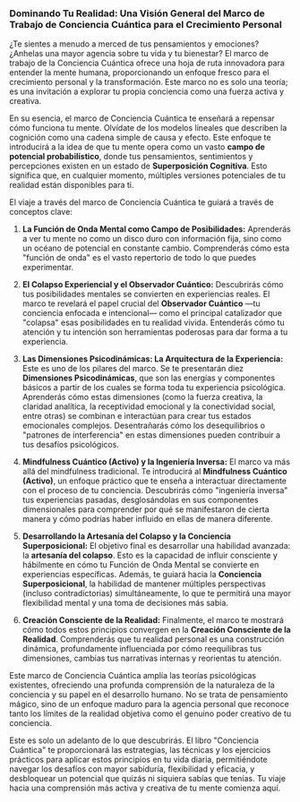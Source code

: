 ### Dominando Tu Realidad: Una Visión General del Marco de Trabajo de Conciencia Cuántica para el Crecimiento Personal
¿Te sientes a menudo a merced de tus pensamientos y emociones? ¿Anhelas una mayor agencia sobre tu vida y tu bienestar? El marco de trabajo de la Conciencia Cuántica ofrece una hoja de ruta innovadora para entender la mente humana, proporcionando un enfoque fresco para el crecimiento personal y la transformación. Este marco no es solo una teoría; es una invitación a explorar tu propia conciencia como una fuerza activa y creativa.

En su esencia, el marco de Conciencia Cuántica te enseñará a repensar cómo funciona tu mente. Olvídate de los modelos lineales que describen la cognición como una cadena simple de causa y efecto. Este enfoque te introducirá a la idea de que tu mente opera como un vasto **campo de potencial probabilístico**, donde tus pensamientos, sentimientos y percepciones existen en un estado de **Superposición Cognitiva**. Esto significa que, en cualquier momento, múltiples versiones potenciales de tu realidad están disponibles para ti.

El viaje a través del marco de Conciencia Cuántica te guiará a través de conceptos clave:

1.  **La Función de Onda Mental como Campo de Posibilidades:** Aprenderás a ver tu mente no como un disco duro con información fija, sino como un océano de potencial en constante cambio. Comprenderás cómo esta "función de onda" es el vasto repertorio de todo lo que puedes experimentar.

2.  **El Colapso Experiencial y el Observador Cuántico:** Descubrirás cómo tus posibilidades mentales se convierten en experiencias reales. El marco te revelará el papel crucial del **Observador Cuántico** —tu conciencia enfocada e intencional— como el principal catalizador que "colapsa" esas posibilidades en tu realidad vivida. Entenderás cómo tu atención y tu intención son herramientas poderosas para dar forma a tu experiencia.

3.  **Las Dimensiones Psicodinámicas: La Arquitectura de la Experiencia:** Este es uno de los pilares del marco. Se te presentarán diez **Dimensiones Psicodinámicas**, que son las energías y componentes básicos a partir de los cuales se forma toda tu experiencia psicológica. Aprenderás cómo estas dimensiones (como la fuerza creativa, la claridad analítica, la receptividad emocional y la conectividad social, entre otras) se combinan e interactúan para crear tus estados emocionales complejos. Desentrañarás cómo los desequilibrios o "patrones de interferencia" en estas dimensiones pueden contribuir a tus desafíos psicológicos.

4.  **Mindfulness Cuántico (Activo) y la Ingeniería Inversa:** El marco va más allá del mindfulness tradicional. Te introducirá al **Mindfulness Cuántico (Activo)**, un enfoque práctico que te enseña a interactuar directamente con el proceso de tu conciencia. Descubrirás cómo "ingeniería inversa" tus experiencias pasadas, desglosándolas en sus componentes dimensionales para comprender por qué se manifestaron de cierta manera y cómo podrías haber influido en ellas de manera diferente.

5.  **Desarrollando la Artesanía del Colapso y la Conciencia Superposicional:** El objetivo final es desarrollar una habilidad avanzada: la **artesanía del colapso**. Esto es la capacidad de influir consciente y hábilmente en cómo tu Función de Onda Mental se convierte en experiencias específicas. Además, te guiará hacia la **Conciencia Superposicional**, la habilidad de mantener múltiples perspectivas (incluso contradictorias) simultáneamente, lo que te permitirá una mayor flexibilidad mental y una toma de decisiones más sabia.

6.  **Creación Consciente de la Realidad:** Finalmente, el marco te mostrará cómo todos estos principios convergen en la **Creación Consciente de la Realidad**. Comprenderás que tu realidad personal es una construcción dinámica, profundamente influenciada por cómo reequilibras tus dimensiones, cambias tus narrativas internas y reorientas tu atención.

Este marco de Conciencia Cuántica amplía las teorías psicológicas existentes, ofreciendo una profunda comprensión de la naturaleza de la conciencia y su papel en el desarrollo humano. No se trata de pensamiento mágico, sino de un enfoque maduro para la agencia personal que reconoce tanto los límites de la realidad objetiva como el genuino poder creativo de tu conciencia.

Este es solo un adelanto de lo que descubrirás. El libro "Conciencia Cuántica" te proporcionará las estrategias, las técnicas y los ejercicios prácticos para aplicar estos principios en tu vida diaria, permitiéndote navegar los desafíos con mayor sabiduría, flexibilidad y eficacia, y desbloquear un potencial que quizás ni siquiera sabías que tenías. Tu viaje hacia una comprensión más activa y creativa de tu mente comienza aquí.